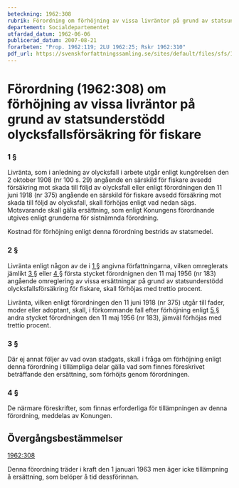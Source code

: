 ```yaml
---
beteckning: 1962:308
rubrik: Förordning om förhöjning av vissa livräntor på grund av statsunderstödd olycksfallsförsäkring för fiskare
departement: Socialdepartementet
utfardad_datum: 1962-06-06
publicerad_datum: 2007-08-21
forarbeten: "Prop. 1962:119; 2LU 1962:25; Rskr 1962:310"
pdf_url: https://svenskforfattningssamling.se/sites/default/files/sfs/1962-06/SFS1962-308.pdf
---
```


# Förordning (1962:308) om förhöjning av vissa livräntor på grund av statsunderstödd olycksfallsförsäkring för fiskare

### 1 §

Livränta, som i anledning av olycksfall i arbete utgår enligt kungörelsen den 2 oktober 1908 (nr 100 s. 29) angående en särskild för fiskare avsedd försäkring mot skada till följd av olycksfall eller enligt förordningen den 11 juni 1918 (nr 375) angående en särskild för fiskare avsedd försäkring mot skada till följd av olycksfall, skall förhöjas enligt vad nedan sägs. Motsvarande skall gälla ersättning, som enligt Konungens förordnande utgives enligt grunderna för sistnämnda förordning.

Kostnad för förhöjning enligt denna förordning bestrids av statsmedel.

### 2 §

Livränta enligt någon av de i [1 §](#1) angivna författningarna, vilken omreglerats jämlikt [3 §](#3) eller [4 §](#4) första stycket förordnignen den 11 maj 1956 (nr 183) angående omreglering av vissa ersättningar på grund av statsunderstödd olycksfallsförsäkring för fiskare, skall förhöjas med trettio procent.

Livränta, vilken enligt förordningen den 11 juni 1918 (nr 375) utgår till fader, moder eller adoptant, skall, i förkommande fall efter förhöjning enligt [5 §](#5) andra stycket förordningen den 11 maj 1956 (nr 183), jämväl förhöjas med trettio procent.

### 3 §

Där ej annat följer av vad ovan stadgats, skall i fråga om förhöjning enligt denna förordning i tillämpliga delar gälla vad som finnes föreskrivet beträffande den ersättning, som förhöjts genom förordningen.

### 4 §

De närmare föreskrifter, som finnas erforderliga för tillämpningen av denna förordning, meddelas av Konungen.

## Övergångsbestämmelser

[1962:308](https://selex.se/eli/sfs/1962/308)

Denna förordning träder i kraft den 1 januari 1963 men äger icke tillämpning å ersättning, som belöper å tid dessförinnan.